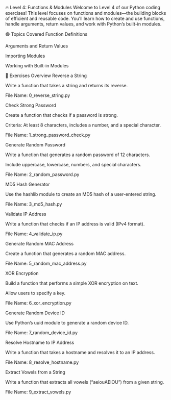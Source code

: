 🔥 Level 4: Functions & Modules
Welcome to Level 4 of our Python coding exercises! This level focuses on functions and modules—the building blocks of efficient and reusable code. You’ll learn how to create and use functions, handle arguments, return values, and work with Python’s built-in modules.

🟢 Topics Covered
Function Definitions

Arguments and Return Values

Importing Modules

Working with Built-in Modules

🚀 Exercises Overview
Reverse a String

Write a function that takes a string and returns its reverse.

File Name: 0_reverse_string.py

Check Strong Password

Create a function that checks if a password is strong.

Criteria: At least 8 characters, includes a number, and a special character.

File Name: 1_strong_password_check.py

Generate Random Password

Write a function that generates a random password of 12 characters.

Include uppercase, lowercase, numbers, and special characters.

File Name: 2_random_password.py

MD5 Hash Generator

Use the hashlib module to create an MD5 hash of a user-entered string.

File Name: 3_md5_hash.py

Validate IP Address

Write a function that checks if an IP address is valid (IPv4 format).

File Name: 4_validate_ip.py

Generate Random MAC Address

Create a function that generates a random MAC address.

File Name: 5_random_mac_address.py

XOR Encryption

Build a function that performs a simple XOR encryption on text.

Allow users to specify a key.

File Name: 6_xor_encryption.py

Generate Random Device ID

Use Python’s uuid module to generate a random device ID.

File Name: 7_random_device_id.py

Resolve Hostname to IP Address

Write a function that takes a hostname and resolves it to an IP address.

File Name: 8_resolve_hostname.py

Extract Vowels from a String

Write a function that extracts all vowels (“aeiouAEIOU”) from a given string.

File Name: 9_extract_vowels.py

